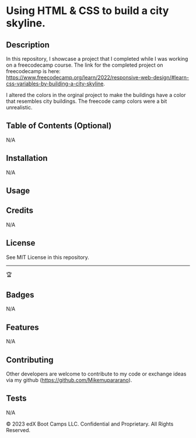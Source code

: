 # Using HTML & CSS to build a city skyline.
## Description 

In this repository, I showcase a project that I completed while I was working on a freecodecamp course. The link for the completed project on freecodecamp is here: https://www.freecodecamp.org/learn/2022/responsive-web-design/#learn-css-variables-by-building-a-city-skyline.

I altered the colors in the orginal project to make the buildings have a color that resembles city buildings. The freecode camp colors were a bit unrealistic.



## Table of Contents (Optional)

N/A

## Installation

N/A

## Usage 

## Credits

N/A


## License

See MIT License in this repository.


---

🏆 

## Badges

N/A

## Features

N/A
## Contributing

Other developers are welcome to contribute to my code or exchange ideas via my github (https://github.com/Mikemupararano).

## Tests

N/A

© 2023 edX Boot Camps LLC. Confidential and Proprietary. All Rights Reserved.